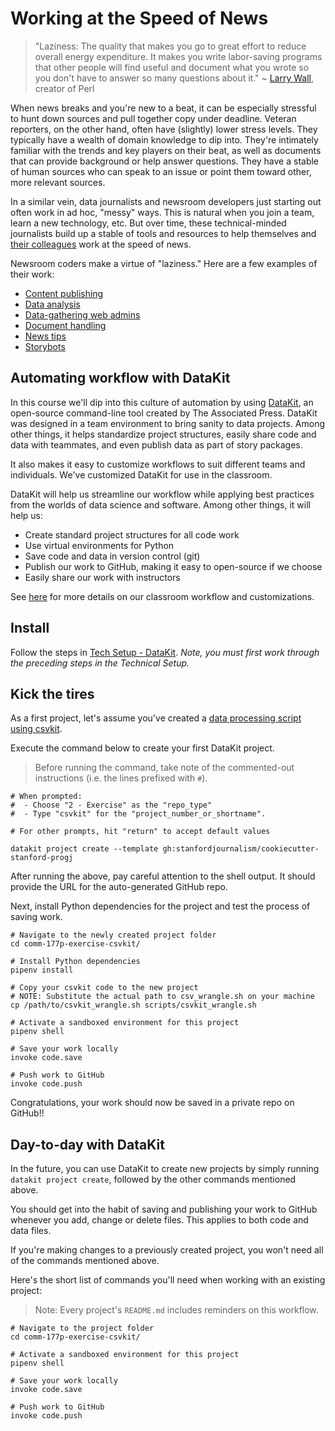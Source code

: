 # Working at the Speed of News

> "Laziness: The quality that makes you go to great effort to reduce overall energy expenditure. It makes you write labor-saving programs that other people will find useful and document what you wrote so you don't have to answer so many questions about it." ~ [Larry Wall](http://threevirtues.com/), creator of Perl 

When news breaks and you're new to a beat, it can be especially stressful to hunt down sources and pull together copy under deadline. Veteran reporters, on the other hand, often have (slightly) lower stress levels. They typically have a wealth of domain
knowledge to dip into. They're intimately familiar with the trends and key players on their beat, as well as documents that can provide background or help answer questions. They have a stable of human sources who can speak to an issue or point them toward other, more relevant sources.

In a similar vein, data journalists and newsroom developers just starting out often work in ad hoc, "messy" ways. This is natural when you join a team, learn a new technology, etc. But over time, these technical-minded journalists build up a stable of tools and resources to help themselves and [their colleagues][] work at the speed of news. 

Newsroom coders make a virtue of "laziness." Here are a few examples of their work:

* [Content publishing](https://tarbell.readthedocs.io/en/1.0.10/)
* [Data analysis](https://agate.readthedocs.io/en/1.6.1/)
* [Data-gathering web admins](https://docs.djangoproject.com/en/3.0/ref/contrib/admin/)
* [Document handling](https://www.documentcloud.org/)
* [News tips](https://newsklaxon.org/)
* [Storybots](https://slate.com/technology/2014/03/quakebot-los-angeles-times-robot-journalist-writes-article-on-la-earthquake.html)

[their colleagues]: https://www.nytimes.com/2019/03/26/reader-center/times-documents-reporters-cohen.html

## Automating workflow with DataKit

In this course we'll dip into this culture of automation by using [DataKit][], an open-source command-line tool created by The Associated Press. DataKit was designed in a team environment to bring sanity to data projects. Among other things, it helps standardize project structures, easily share code and data with teammates, and even publish data as part of story packages.

It also makes it easy to customize workflows to suit different teams and individuals. We've customized DataKit for use in the classroom.

DataKit will help us streamline our workflow while applying best practices from the worlds of data science and software. Among other things, it will help us:

* Create standard project structures for all code work
* Use virtual environments for Python
* Save code and data in version control (git)
* Publish our work to GitHub, making it easy to open-source if we choose
* Easily share our work with instructors

See [here](https://github.com/stanfordjournalism/cookiecutter-stanford-progj) for more details on our classroom workflow and customizations.

[DataKit]: https://datakit.ap.org/

## Install

Follow the steps in [Tech Setup - DataKit](tech_setup.md). *Note, you must first work through the preceding steps in the Technical Setup.*

## Kick the tires

As a first project, let's assume you've created a [data processing script using csvkit](power_tools_for_data_wrangling.md#wrangling-with-csvkit).

Execute the command below to create your first DataKit project. 

> Before running the command, take note of the commented-out instructions (i.e. the lines prefixed with `#`).

```
# When prompted:
#  - Choose "2 - Exercise" as the "repo_type" 
#  - Type "csvkit" for the "project_number_or_shortname". 

# For other prompts, hit "return" to accept default values

datakit project create --template gh:stanfordjournalism/cookiecutter-stanford-progj
```

After running the above, pay careful attention to the shell output. It should provide the URL for the auto-generated GitHub repo.

Next, install Python dependencies for the project and test the process of saving work.

```
# Navigate to the newly created project folder
cd comm-177p-exercise-csvkit/

# Install Python dependencies
pipenv install

# Copy your csvkit code to the new project
# NOTE: Substitute the actual path to csv_wrangle.sh on your machine
cp /path/to/csvkit_wrangle.sh scripts/csvkit_wrangle.sh

# Activate a sandboxed environment for this project
pipenv shell

# Save your work locally
invoke code.save

# Push work to GitHub
invoke code.push
```

Congratulations, your work should now be saved in a private repo on GitHub!!

## Day-to-day with DataKit

In the future, you can use DataKit to create new projects by simply running `datakit project create`, followed by the other commands mentioned above.

You should get into the habit of saving and publishing your work to GitHub whenever you add, change or delete files. This applies to both code and data files.

If you're making changes to a previously created project, you won't need all of the commands mentioned above. 

Here's the short list of commands you'll need when working with an existing project:

> Note: Every project's `README.md` includes reminders on this workflow.

```
# Navigate to the project folder
cd comm-177p-exercise-csvkit/

# Activate a sandboxed environment for this project
pipenv shell

# Save your work locally
invoke code.save

# Push work to GitHub
invoke code.push
```



